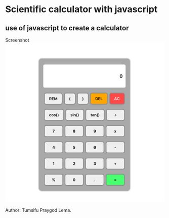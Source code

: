 # **Scientific calculator with javascript**

## use of javascript to create a calculator

Screenshot
![the screenshot of the calculator](screenshot.png?raw=true "Calculator screenshot")

Author: Tumsifu Praygod Lema.
